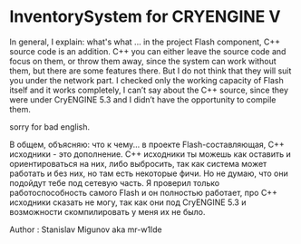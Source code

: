 # InventorySystem for CRYENGINE V

In general, I explain: what's what ... in the project Flash component, C++ source code is an addition. С++ you can either leave the source code and focus on them, or throw them away, since the system can work without them, but there are some features there. But I do not think that they will suit you under the network part. I checked only the working capacity of Flash itself and it works completely, I can’t say about the C++ source, since they were under CryENGINE 5.3 and I didn’t have the opportunity to compile them.

sorry for bad english.


В общем, объясняю: что к чему... в проекте Flash-составляющая, C++ исходники - это дополнение. 
С++ исходники ты можешь как оставить и ориентироваться на них, либо выбросить, так как система может работать и без них, но там есть некоторые фичи. Но не думаю, что они подойдут тебе под сетевую часть.
Я проверил только работоспособность самого Flash и он полностью работает, про C++ исходники сказать не могу, так как они под CryENGINE 5.3 и возможности скомпилировать у меня их не было. 


Author : Stanislav Migunov aka mr-w1lde
